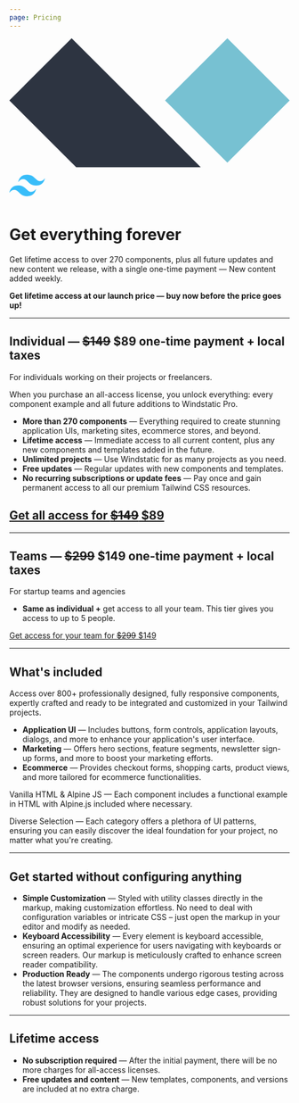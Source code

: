 ```yaml
---
page: Pricing
---
```


<div class="flex items-center gap-4 mb-4">
    <svg viewBox="0 0 256 118" class="flex-none stroke-current size-5 inline" astro-icon="logos:alpinejs-icon" aria-label="Alpine"> <path d="M199.111 0 256 56.64l-56.889 56.639-56.889-56.64z" fill="#77C1D2"></path><path d="m56.889 0 117.938 117.42H61.049L0 56.64z" fill="#2D3441"></path></svg>
    <svg class="flex-none size-5 stroke-current  inline" viewBox="0 0 256 154" aria-label="Tailwind CSS" astro-icon="logos:tailwindcss-icon" height="64" width="64"><path d="M128 0C93.867 0 72.533 17.067 64 51.2 76.8 34.133 91.733 27.733 108.8 32c9.737 2.434 16.697 9.999 24.401 17.318C145.751 62.057 160.275 76.8 192 76.8c34.133 0 55.467-17.067 64-51.2-12.8 17.067-27.733 23.467-44.8 19.2-9.737-2.434-16.697-9.999-24.401-17.318C174.249 14.743 159.725 0 128 0zM64 76.8C29.867 76.8 8.533 93.867 0 128c12.8-17.067 27.733-23.467 44.8-19.2 9.737 2.434 16.697 9.999 24.401 17.318C81.751 138.857 96.275 153.6 128 153.6c34.133 0 55.467-17.067 64-51.2-12.8 17.067-27.733 23.467-44.8 19.2-9.737-2.434-16.697-9.999-24.401-17.318C110.249 91.543 95.725 76.8 64 76.8z" fill="#38bdf9" stroke="#38bdf9"></path></svg>
</div>

# Get everything forever

Get lifetime access to over 270 components, plus all future updates and new content we release, with a single one-time payment — New content added weekly.

**Get lifetime access at our launch price —  buy now before the price goes up!**

---

## Individual — **<span class="opacity-60">~~$149~~</span> $89 one-time payment + local taxes**

For individuals working on their projects or freelancers.

When you purchase an all-access license, you unlock everything: every component example and all future additions to Windstatic Pro.

- **More than 270 components** — Everything required to create stunning application UIs, marketing sites, ecommerce stores, and beyond.
- **Lifetime access** — Immediate access to all current content, plus any new components and templates added in the future.
- **Unlimited projects** — Use Windstatic for as many projects as you need.
- **Free updates** — Regular updates with new components and templates.
- **No recurring subscriptions or update fees** — Pay once and gain permanent access to all our premium Tailwind CSS resources.

## <a href="/api/buy/individual" type="submit" class="inline-flex items-center justify-between w-full gap-4 px-4 py-3 h-10 text-sm font-medium text-white duration-300 transition rounded-lg bg-accent-600 group active:text-blue-900 active:transition-none outline-offset-2 hover:bg-accent-100 hover:text-blue-700  ring-4 ring-blue-50 not-prose " aria-label="Get your link"> Get all access for <span><span class="opacity-60">~~$149~~</span> $89</span></a>

---

## Teams — **<span class="opacity-60">~~$299~~</span> $149 one-time payment + local taxes**

For startup teams and agencies

- **Same as individual +** get access to all your team. This tier gives you access to up to 5 people.

<a href="/api/buy/team" type="submit" class="inline-flex items-center justify-between w-full gap-4 px-4 py-3 h-10 text-sm font-medium text-white transition rounded-lg bg-blue-950 group active:text-blue-200 active:transition-none outline-offset-2 hover:bg-blue-900 hover:text-white  ring-4 ring-blue-50 not-prose duration-300" aria-label="Get your link"> Get access for your team for
<span><span class="opacity-50">~~$299~~</span> $149</span> </a>

---

## What's included

Access over 800+ professionally designed, fully responsive components, expertly crafted and ready to be integrated and customized in your Tailwind projects.

- **Application UI** — Includes buttons, form controls, application layouts, dialogs, and more to enhance your application's user interface.
- **Marketing** — Offers hero sections, feature segments, newsletter sign-up forms, and more to boost your marketing efforts.
- **Ecommerce** — Provides checkout forms, shopping carts, product views, and more tailored for ecommerce functionalities.

Vanilla HTML & Alpine JS — Each component includes a functional example in HTML with Alpine.js included where necessary.

Diverse Selection — Each category offers a plethora of UI patterns, ensuring you can easily discover the ideal foundation for your project, no matter what you're creating.

---

## Get started without configuring anything

- **Simple Customization** — Styled with utility classes directly in the markup, making customization effortless. No need to deal with configuration variables or intricate CSS – just open the markup in your editor and modify as needed.
- **Keyboard Accessibility** — Every element is keyboard accessible, ensuring an optimal experience for users navigating with keyboards or screen readers. Our markup is meticulously crafted to enhance screen reader compatibility.
- **Production Ready** — The components undergo rigorous testing across the latest browser versions, ensuring seamless performance and reliability. They are designed to handle various edge cases, providing robust solutions for your projects.

---

## Lifetime access

- **No subscription required** — After the initial payment, there will be no more charges for all-access licenses.
- **Free updates and content** — New templates, components, and versions are included at no extra charge.
